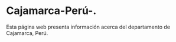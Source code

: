 # Cajamarca-Perú-.
Esta página web presenta información acerca del departamento de Cajamarca, Perú.
